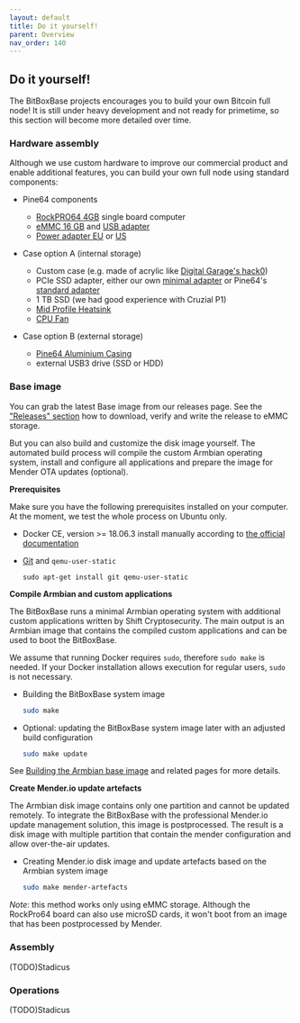 ```yaml
---
layout: default
title: Do it yourself!
parent: Overview
nav_order: 140
---
```

## Do it yourself!

The BitBoxBase projects encourages you to build your own Bitcoin full node! It is still under heavy development and not ready for primetime, so this section will become more detailed over time.

### Hardware assembly

Although we use custom hardware to improve our commercial product and enable additional features, you can build your own full node using standard components:

* Pine64 components
  * [RockPRO64 4GB](https://store.pine64.org/?product=rockpro64-4gb-single-board-computer) single board computer
  * [eMMC 16 GB](https://store.pine64.org/?product=16gb-emmc) and [USB adapter](https://store.pine64.org/?product=usb-adapter-for-emmc-module)
  * [Power adapter EU](https://store.pine64.org/?product=rockpro64-12v-3a-eu-power-supply) or [US](https://store.pine64.org/?product=rockpro64-12v-3a-us-power-supply)

* Case option A (internal storage)
  * Custom case (e.g. made of acrylic like [Digital Garage's hack0](https://github.com/dgarage/hack0-hardware))
  * PCIe SSD adapter, either our own [minimal adapter](https://shop.shiftcrypto.ch/en/products/compact-m2-to-pcie-adapter-15/) or Pine64's [standard adapter](https://store.pine64.org/?product=rockpro64-pci-e-x4-to-m-2ngff-nvme-ssd-interface-card)
  * 1 TB SSD (we had good experience with Cruzial P1)
  * [Mid Profile Heatsink](https://store.pine64.org/?product=rockpro64-20mm-mid-profile-heatsink)
  * [CPU Fan](https://store.pine64.org/?product=fan-for-rockpro64-20mm-mid-profile-heatsink)

* Case option B (external storage)
  * [Pine64 Aluminium Casing](https://store.pine64.org/?product=rockpro64-premium-aluminum-casing)
  * external USB3 drive (SSD or HDD)

### Base image

You can grab the latest Base image from our releases page.
See the ["Releases" section](releases.html) how to download, verify and write the release to eMMC storage.

But you can also build and customize the disk image yourself.
The automated build process will compile the custom Armbian operating system, install and configure all applications and prepare the image for Mender OTA updates (optional).

**Prerequisites**

Make sure you have the following prerequisites installed on your computer. At the moment, we test the whole process on Ubuntu only.

* Docker CE, version >= 18.06.3
  install manually according to [the official documentation](https://docs.docker.com/install/)

* [Git](https://git-scm.com/) and `qemu-user-static`
  ```
  sudo apt-get install git qemu-user-static
  ```

**Compile Armbian and custom applications**

The BitBoxBase runs a minimal Armbian operating system with additional custom applications written by Shift Cryptosecurity.
The main output is an Armbian image that contains the compiled custom applications and can be used to boot the BitBoxBase.

We assume that running Docker requires `sudo`, therefore `sudo make` is needed. If your Docker installation allows execution for regular users, `sudo` is not necessary.

* Building the BitBoxBase system image
  ```bash
  sudo make
  ```

* Optional: updating the BitBoxBase system image later with an adjusted build configuration
  ```bash
  sudo make update
  ```

See [Building the Armbian base image](../os/armbian-build.md) and related pages for more details.

**Create Mender.io update artefacts**

The Armbian disk image contains only one partition and cannot be updated remotely.
To integrate the BitBoxBase with the professional Mender.io update management solution, this image is postprocessed.
The result is a disk image with multiple partition that contain the mender configuration and allow over-the-air updates.

* Creating Mender.io disk image and update artefacts based on the Armbian system image
  ```bash
  sudo make mender-artefacts
  ```

*Note*: this method works only using eMMC storage.
Although the RockPro64 board can also use microSD cards, it won't boot from an image that has been postprocessed by Mender.

### Assembly

(TODO)Stadicus

### Operations

(TODO)Stadicus
